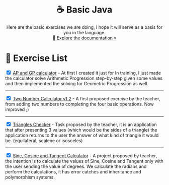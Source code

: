 <h1 align="center">☕ Basic Java</h1>
<p align="center">Here are the basic exercises we are doing, I hope it will serve as a basis for you in the language.<br />
<a href="https://github.com/Cartulo/Exercicios/tree/main/HTML%20e%20JS">🔎 Explore the documentation »</a></p>

<h1>📝 Exercise List</h1>
<p>
<input type="checkbox" checked>
<a href="https://github.com/Cartulo/Exercicios/blob/main/HTML%20e%20JS/exercicio1-basico.html">AP and GP calculator</a> - At first I created it just for In training, I just made the calculator solve Arithmetic Progression step-by-step given some values ​​and then implemented the solving for Geometric Progression as well.
</p>

---

<p>
<input type="checkbox" checked>
<a href="https://github.com/Cartulo/Exercicios/blob/main/HTML%20e%20JS/exercicio1-basico.html">Two Number Calculator v1.2</a> - A first proposed exercise by the teacher, from adding two numbers to completing the four basic operations. Now improved ;)
</p>

---

<p>
<input type="checkbox" checked>
<a href="https://github.com/Cartulo/Exercicios/blob/main/HTML%20e%20JS/exercicio1-basico.html">Triangles Checker</a> - Task proposed by the teacher, it is an application that after presenting 3 values ​​(which would be the sides of a triangle) the application returns to the user the answer of what kind of triangle it would be. (equilateral, scalene or isosceles)
</p>

---

<p>
<input type="checkbox" checked>
<a href="https://github.com/Cartulo/Exercicios/blob/main/HTML%20e%20JS/exercicio1-basico.html">Sine, Cosine and Tangent Calculator</a> - A project proposed by teacher, the intention is to calculate the values ​​of Sine, Cosine and Tangent only with the user sending the value of degrees. We calculate the radians and perform the calculations, it has error catches and inheritance and polymorphism systems.
</p>
